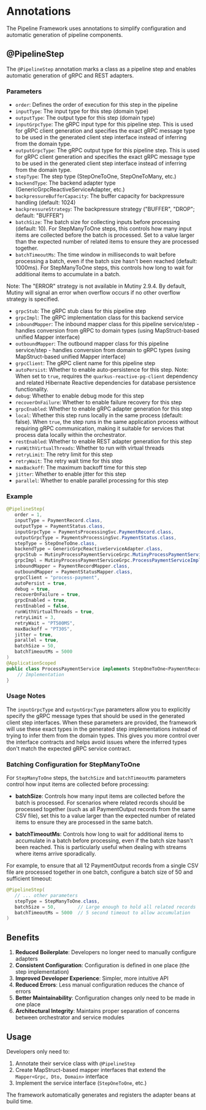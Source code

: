 # Annotations

The Pipeline Framework uses annotations to simplify configuration and automatic generation of pipeline components.

## @PipelineStep

The `@PipelineStep` annotation marks a class as a pipeline step and enables automatic generation of gRPC and REST adapters.

### Parameters

- `order`: Defines the order of execution for this step in the pipeline
- `inputType`: The input type for this step (domain type)
- `outputType`: The output type for this step (domain type)
- `inputGrpcType`: The gRPC input type for this pipeline step. This is used for gRPC client generation and specifies the exact gRPC message type to be used in the generated client step interface instead of inferring from the domain type.
- `outputGrpcType`: The gRPC output type for this pipeline step. This is used for gRPC client generation and specifies the exact gRPC message type to be used in the generated client step interface instead of inferring from the domain type.
- `stepType`: The step type (StepOneToOne, StepOneToMany, etc.)
- `backendType`: The backend adapter type (GenericGrpcReactiveServiceAdapter, etc.)
- `backpressureBufferCapacity`: The buffer capacity for backpressure handling (default: 1024)
- `backpressureStrategy`: The backpressure strategy ("BUFFER", "DROP"; default: "BUFFER")
- `batchSize`: The batch size for collecting inputs before processing (default: 10). For StepManyToOne steps, this controls how many input items are collected before the batch is processed. Set to a value larger than the expected number of related items to ensure they are processed together.
- `batchTimeoutMs`: The time window in milliseconds to wait before processing a batch, even if the batch size hasn't been reached (default: 1000ms). For StepManyToOne steps, this controls how long to wait for additional items to accumulate in a batch.

Note: The "ERROR" strategy is not available in Mutiny 2.9.4. By default, Mutiny will signal an error when overflow occurs if no other overflow strategy is specified.
- `grpcStub`: The gRPC stub class for this pipeline step
- `grpcImpl`: The gRPC implementation class for this backend service
- `inboundMapper`: The inbound mapper class for this pipeline service/step - handles conversion from gRPC to domain types (using MapStruct-based unified Mapper interface)
- `outboundMapper`: The outbound mapper class for this pipeline service/step - handles conversion from domain to gRPC types (using MapStruct-based unified Mapper interface)
- `grpcClient`: The gRPC client name for this pipeline step
- `autoPersist`: Whether to enable auto-persistence for this step. Note: When set to `true`, requires the `quarkus-reactive-pg-client` dependency and related Hibernate Reactive dependencies for database persistence functionality.
- `debug`: Whether to enable debug mode for this step
- `recoverOnFailure`: Whether to enable failure recovery for this step
- `grpcEnabled`: Whether to enable gRPC adapter generation for this step
- `local`: Whether this step runs locally in the same process (default: false). When `true`, the step runs in the same application process without requiring gRPC communication, making it suitable for services that process data locally within the orchestrator.
- `restEnabled`: Whether to enable REST adapter generation for this step
- `runWithVirtualThreads`: Whether to run with virtual threads
- `retryLimit`: The retry limit for this step
- `retryWait`: The retry wait time for this step
- `maxBackoff`: The maximum backoff time for this step
- `jitter`: Whether to enable jitter for this step
- `parallel`:  Whether to enable parallel processing for this step

### Example

```java
@PipelineStep(
   order = 1,
   inputType = PaymentRecord.class,
   outputType = PaymentStatus.class,
   inputGrpcType = PaymentsProcessingSvc.PaymentRecord.class,
   outputGrpcType = PaymentsProcessingSvc.PaymentStatus.class,
   stepType = StepOneToOne.class,
   backendType = GenericGrpcReactiveServiceAdapter.class,
   grpcStub = MutinyProcessPaymentServiceGrpc.MutinyProcessPaymentServiceStub.class,
   grpcImpl = MutinyProcessPaymentServiceGrpc.ProcessPaymentServiceImplBase.class,
   inboundMapper = PaymentRecordMapper.class,
   outboundMapper = PaymentStatusMapper.class,
   grpcClient = "process-payment",
   autoPersist = true,
   debug = true,
   recoverOnFailure = true,
   grpcEnabled = true,
   restEnabled = false,
   runWithVirtualThreads = true,
   retryLimit = 3,
   retryWait = "PT500MS",
   maxBackoff = "PT30S",
   jitter = true,
   parallel = true,
   batchSize = 50,
   batchTimeoutMs = 5000
)
@ApplicationScoped
public class ProcessPaymentService implements StepOneToOne<PaymentRecord, PaymentStatus> {
    // Implementation
}
```

### Usage Notes

The `inputGrpcType` and `outputGrpcType` parameters allow you to explicitly specify the gRPC message types that should be used in the generated client step interfaces. When these parameters are provided, the framework will use these exact types in the generated step implementations instead of trying to infer them from the domain types. This gives you more control over the interface contracts and helps avoid issues where the inferred types don't match the expected gRPC service contract.

### Batching Configuration for StepManyToOne

For `StepManyToOne` steps, the `batchSize` and `batchTimeoutMs` parameters control how input items are collected before processing:

- **batchSize**: Controls how many input items are collected before the batch is processed. For scenarios where related records should be processed together (such as all PaymentOutput records from the same CSV file), set this to a value larger than the expected number of related items to ensure they are processed in the same batch.

- **batchTimeoutMs**: Controls how long to wait for additional items to accumulate in a batch before processing, even if the batch size hasn't been reached. This is particularly useful when dealing with streams where items arrive sporadically.

For example, to ensure that all 12 PaymentOutput records from a single CSV file are processed together in one batch, configure a batch size of 50 and sufficient timeout:
```java
@PipelineStep(
   // ... other parameters
   stepType = StepManyToOne.class,
   batchSize = 50,        // Large enough to hold all related records
   batchTimeoutMs = 5000  // 5 second timeout to allow accumulation
)
```

## Benefits

1. **Reduced Boilerplate**: Developers no longer need to manually configure adapters
2. **Consistent Configuration**: Configuration is defined in one place (the step implementation)
3. **Improved Developer Experience**: Simpler, more intuitive API
4. **Reduced Errors**: Less manual configuration reduces the chance of errors
5. **Better Maintainability**: Configuration changes only need to be made in one place
6. **Architectural Integrity**: Maintains proper separation of concerns between orchestrator and service modules

## Usage

Developers only need to:

1. Annotate their service class with `@PipelineStep`
2. Create MapStruct-based mapper interfaces that extend the `Mapper<Grpc, Dto, Domain>` interface
3. Implement the service interface (`StepOneToOne`, etc.)

The framework automatically generates and registers the adapter beans at build time.